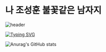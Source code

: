 # 나 조성훈 불꽃같은 남자지

![header](https://capsule-render.vercel.app/api?type=waving&color=timeGradient&text=&animation=twinkling&height=80)

[![Typing SVG](https://readme-typing-svg.demolab.com?font=Alkatra&weight=500&size=45&duration=4000&pause=3&color=6994CDEE&center=false&vCenter=false&multiline=true&repeat=true&width=1000&height=100&lines=Welcome+to+Seonghun's+GitHub!👋)](https://git.io/typing-svg)



![Anurag's GitHub stats](https://github-readme-stats.vercel.app/api?username=zoseonghun&show_icons=true&theme=vision-friendly-dark)

<!--
**zoseonghun/zoseonghun** is a ✨ _special_ ✨ repository because its `README.md` (this file) appears on your GitHub profile.

Here are some ideas to get you started:

- 🔭 I’m currently working on ...
- 🌱 I’m currently learning ...
- 👯 I’m looking to collaborate on ...
- 🤔 I’m looking for help with ...
- 💬 Ask me about ...
- 📫 How to reach me: ...
- 😄 Pronouns: ...
- ⚡ Fun fact: ...
-->
